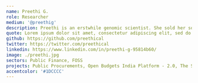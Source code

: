 ```yaml
---
name: Preethi G.
role: Researcher
medium: '@preethig'
description: Preethi is an erstwhile genomic scientist. She sold her soul to the pharmaceutical industry for over five years. Since then she has been living a peregrine ife between a cabin in the woods near the Atlantic Ocean and the mountains in India. Right now she is puttering with datascience at CivicDataLab and finding new ways to use open government data toward bettering public health. She is particularly interested in starting life from scratch and the effort and resources it takes to set up a house.
quote: Lorem ipsum dolor sit amet, consectetur adipiscing elit, sed do eiusmod tempor incididunt ut labore et dolore magna aliqua.
github: https://github.com/preethical
twitter: https://twitter.com/preethical
linkedin: https://www.linkedin.com/in/preethi-g-95814b60/
image: ./preethi.jpg
sectors: Public Finance, FOSS
projects: Public Procurements, Open Budgets India Platform - 2.0, The State of FOSS in India Report
accentcolor: '#1DCCCC'
---
```

